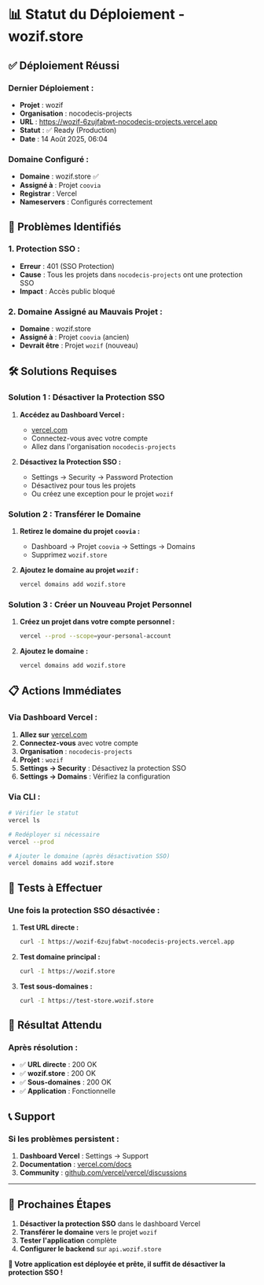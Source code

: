 # 📊 Statut du Déploiement - wozif.store

## ✅ Déploiement Réussi

### **Dernier Déploiement :**
- **Projet** : wozif
- **Organisation** : nocodecis-projects
- **URL** : https://wozif-6zujfabwt-nocodecis-projects.vercel.app
- **Statut** : ✅ Ready (Production)
- **Date** : 14 Août 2025, 06:04

### **Domaine Configuré :**
- **Domaine** : wozif.store ✅
- **Assigné à** : Projet `coovia`
- **Registrar** : Vercel
- **Nameservers** : Configurés correctement

## 🚨 Problèmes Identifiés

### **1. Protection SSO :**
- **Erreur** : 401 (SSO Protection)
- **Cause** : Tous les projets dans `nocodecis-projects` ont une protection SSO
- **Impact** : Accès public bloqué

### **2. Domaine Assigné au Mauvais Projet :**
- **Domaine** : wozif.store
- **Assigné à** : Projet `coovia` (ancien)
- **Devrait être** : Projet `wozif` (nouveau)

## 🛠️ Solutions Requises

### **Solution 1 : Désactiver la Protection SSO**

1. **Accédez au Dashboard Vercel :**
   - [vercel.com](https://vercel.com)
   - Connectez-vous avec votre compte
   - Allez dans l'organisation `nocodecis-projects`

2. **Désactivez la Protection SSO :**
   - Settings → Security → Password Protection
   - Désactivez pour tous les projets
   - Ou créez une exception pour le projet `wozif`

### **Solution 2 : Transférer le Domaine**

1. **Retirez le domaine du projet `coovia` :**
   - Dashboard → Projet `coovia` → Settings → Domains
   - Supprimez `wozif.store`

2. **Ajoutez le domaine au projet `wozif` :**
   ```bash
   vercel domains add wozif.store
   ```

### **Solution 3 : Créer un Nouveau Projet Personnel**

1. **Créez un projet dans votre compte personnel :**
   ```bash
   vercel --prod --scope=your-personal-account
   ```

2. **Ajoutez le domaine :**
   ```bash
   vercel domains add wozif.store
   ```

## 📋 Actions Immédiates

### **Via Dashboard Vercel :**

1. **Allez sur** [vercel.com](https://vercel.com)
2. **Connectez-vous** avec votre compte
3. **Organisation** : `nocodecis-projects`
4. **Projet** : `wozif`
5. **Settings → Security** : Désactivez la protection SSO
6. **Settings → Domains** : Vérifiez la configuration

### **Via CLI :**

```bash
# Vérifier le statut
vercel ls

# Redéployer si nécessaire
vercel --prod

# Ajouter le domaine (après désactivation SSO)
vercel domains add wozif.store
```

## 🧪 Tests à Effectuer

### **Une fois la protection SSO désactivée :**

1. **Test URL directe :**
   ```bash
   curl -I https://wozif-6zujfabwt-nocodecis-projects.vercel.app
   ```

2. **Test domaine principal :**
   ```bash
   curl -I https://wozif.store
   ```

3. **Test sous-domaines :**
   ```bash
   curl -I https://test-store.wozif.store
   ```

## 🎯 Résultat Attendu

### **Après résolution :**
- ✅ **URL directe** : 200 OK
- ✅ **wozif.store** : 200 OK
- ✅ **Sous-domaines** : 200 OK
- ✅ **Application** : Fonctionnelle

## 📞 Support

### **Si les problèmes persistent :**
1. **Dashboard Vercel** : Settings → Support
2. **Documentation** : [vercel.com/docs](https://vercel.com/docs)
3. **Community** : [github.com/vercel/vercel/discussions](https://github.com/vercel/vercel/discussions)

---

## 🚀 **Prochaines Étapes**

1. **Désactiver la protection SSO** dans le dashboard Vercel
2. **Transférer le domaine** vers le projet `wozif`
3. **Tester l'application** complète
4. **Configurer le backend** sur `api.wozif.store`

**🎉 Votre application est déployée et prête, il suffit de désactiver la protection SSO !**
